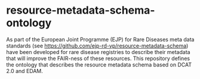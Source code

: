 # resource-metadata-schema-ontology
As part of the European Joint Programme (EJP) for Rare Diseases meta data standards (see https://github.com/ejp-rd-vp/resource-metadata-schema) have been developed for rare disease registries to describe their metadata that will improve the FAIR-ness of these resources. This repository defines the ontology that describes the resource metadata schema based on DCAT 2.0 and EDAM.
